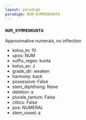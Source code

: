 ```yaml
---
layout: paradigm
paradigm: NUM_KYMMENKUNTA
---
```

### ` NUM_KYMMENKUNTA `

Approximative numerals, no inflection
* kotus_tn: 10
* upos: NUM
* suffix_regex: kunta
* kotus_av: J
* grade_dir: weaken
* harmony: back
* possessive: False
* stem_diphthong: None
* deletion: a
* plurale_tantum: False
* clitics: False
* pos: NUMERAL
* stem_vowel: a
